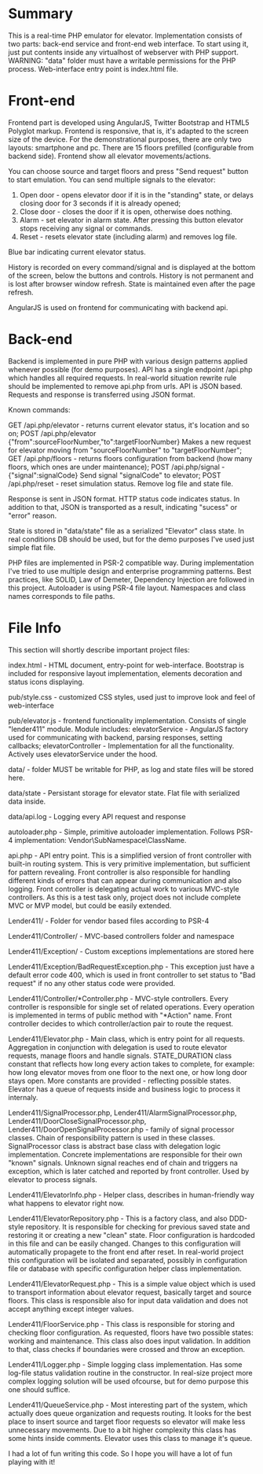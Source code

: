 Summary
========

This is a real-time PHP emulator for elevator.
Implementation consists of two parts: back-end service and front-end web interface.
To start using it, just put contents inside any virtualhost of webserver with PHP support.
WARNING: "data" folder must have a writable permissions for the PHP process.
Web-interface entry point is index.html file.


Front-end
==========

Frontend part is developed using AngularJS, Twitter Bootstrap and HTML5 Polyglot markup.
Frontend is responsive, that is, it's adapted to the screen size of the device.
For the demonstrational purposes, there are only two layouts: smartphone and pc.
There are 15 floors prefilled (configurable from backend side).
Frontend show all elevator movements/actions.

You can choose source and target floors and press "Send request" button to start emulation.
You can send multiple signals to the elevator:

  1. Open door - opens elevator door if it is in the "standing" state, or delays closing door for 3 seconds if it is already opened;
  2. Close door - closes the door if it is open, otherwise does nothing.
  3. Alarm - set elevator in alarm state. After pressing this button elevator stops receiving any signal or commands.
  4. Reset - resets elevator state (including alarm) and removes log file.

Blue bar indicating current elevator status.

History is recorded on every command/signal and is displayed at the bottom of the screen, below the buttons and controls. History is not permanent and is lost after browser window refresh. State is maintained even after the page refresh.

AngularJS is used on frontend for communicating with backend api.

Back-end
=========

Backend is implemented in pure PHP with various design patterns applied whenever possible (for demo purposes).
API has a single endpoint /api.php which handles all required requests.
In real-world situation rewrite rule should be implemented to remove api.php from urls.
API is JSON based. Requests and response is transferred using JSON format.

Known commands:

  GET /api.php/elevator - returns current elevator status, it's location and so on;
  POST /api.php/elevator {"from":sourceFloorNumber,"to":targetFloorNumber}
    Makes a new request for elevator moving from "sourceFloorNumber" to "targetFloorNumber";
  GET /api.php/floors - returns floors configuration from backend (how many floors, which ones are under maintenance);
  POST /api.php/signal - {"signal":signalCode}
    Send signal "signalCode" to elevator;
  POST /api.php/reset - reset simulation status. Remove log file and state file.

Response is sent in JSON format. HTTP status code indicates status. In addition to that, JSON is transported as a result, indicating "sucess" or "error" reason.

State is stored in "data/state" file as a serialized "Elevator" class state.
In real conditions DB should be used, but for the demo purposes I've used just simple flat file.

PHP files are implemented in PSR-2 compatible way.
During implementation I've tried to use multiple design and enterprise programming patterns.
Best practices, like SOLID, Law of Demeter, Dependency Injection are followed in this project.
Autoloader is using PSR-4 file layout. Namespaces and class names corresponds to file paths.

File Info
==========

This section will shortly describe important project files:

  index.html - HTML document, entry-point for web-interface. Bootstrap is included for responsive layout implementation, elements decoration and status icons displaying.
  
  pub/style.css - customized CSS styles, used just to improve look and feel of web-interface

  pub/elevator.js - frontend functionality implementation. Consists of single "lender411" module. Module includes:
      elevatorService - AngularJS factory used for communicating with backend, parsing responses, setting callbacks;
      elevatorController - Implementation for all the functionality. Actively uses elevatorService under the hood.

  data/ - folder MUST be writable for PHP, as log and state files will be stored here.

  data/state - Persistant storage for elevator state. Flat file with serialized data inside.

  data/api.log - Logging every API request and response
  
  autoloader.php - Simple, primitive autoloader implementation. Follows PSR-4 implementation: Vendor\SubNamespace\ClassName.
  
  api.php - API entry point. This is a simplified version of front controller with built-in routing system. This is very primitive implementation, but sufficient for pattern revealing. Front controller is also responsible for handling different kinds of errors that can appear during communication and also logging. Front controller is delegating actual work to various MVC-style controllers. As this is a test task only, project does not include complete MVC or MVP model, but could be easily extended.
  
  Lender411/ - Folder for vendor based files according to PSR-4

  Lender411/Controller/ - MVC-based controllers folder and namespace

  Lender411/Exception/ - Custom exceptions implementations are stored here

  Lender411/Exception/BadRequestException.php - This exception just have a default error code 400, which is used in front controller to set status to "Bad request" if no any other status code were provided.

  Lender411/Controller/*Controller.php - MVC-style controllers. Every controller is responsible for single set of related operations. Every operation is implemented in terms of public method with "*Action" name. Front controller decides to which controller/action pair to route the request.
  
  Lender411/Elevator.php - Main class, which is entry point for all requests. Aggregation in conjunction with delegation is used to route elevator requests, manage floors and handle signals. STATE_DURATION class constant that reflects how long every action takes to complete, for example: how long elevator moves from one floor to the next one, or how long door stays open. More constants are provided - reflecting possible states. Elevator has a queue of requests inside and business logic to process it internaly.
  
  Lender411/SignalProcessor.php, Lender411/AlarmSignalProcessor.php, Lender411/DoorCloseSignalProcessor.php, Lender411/DoorOpenSignalProcessor.php - family of signal processor classes. Chain of responsibility pattern is used in these classes. SignalProcessor class is abstract base class with delegation logic implementation. Concrete implementations are responsible for their own "known" signals. Unknown signal reaches end of chain and triggers na exception, which is later catched and reported by front controller. Used by elevator to process signals.
  
  Lender411/ElevatorInfo.php - Helper class, describes in human-friendly way what happens to elevator right now.
  
  Lender411/ElevatorRepository.php - This is a factory class, and also DDD-style repository. It is responsible for checking for previous saved state and restoring it or creating a new "clean" state. Floor configuration is hardcoded in this file and can be easily changed. Changes to this configuration will automatically propagete to the front end after reset. In real-world project this configuration will be isolated and separated, possibly in configuration file or database with specific configuration helper class implementation.
  
  Lender411/ElevatorRequest.php - This is a simple value object which is used to transport information about elevator request, basically target and source floors. This class is responsible also for input data validation and does not accept anything except integer values.
  
  Lender411/FloorService.php - This class is responsible for storing and checking floor configuration. As requested, floors have two possible states: working and maintenance. This class also does input validation. In addition to that, class checks if boundaries were crossed and throw an exception.
  
  Lender411/Logger.php - Simple logging class implementation. Has some log-file status validation routine in the constructor. In real-size project more complex logging solution will be used ofcourse, but for demo purpose this one should suffice.
  
  Lender411/QueueService.php - Most interesting part of the system, which actually does queue organization and requests routing. It looks for the best place to insert source and target floor requests so elevator will make less unnecessary movements. Due to a bit higher complexity this class has some hints inside comments. Elevator uses this class to manage it's queue.
  
I had a lot of fun writing this code. So I hope you will have a lot of fun playing with it!
